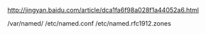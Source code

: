 ﻿http://jingyan.baidu.com/article/dca1fa6f98a028f1a44052a6.html

/var/named/
/etc/named.conf
/etc/named.rfc1912.zones